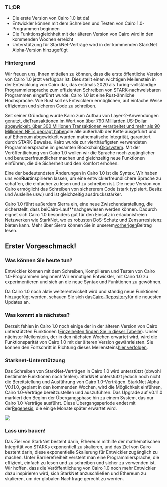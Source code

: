 ### TL;DR

* Die erste Version von Cairo 1.0 ist da!
* Entwickler können mit dem Schreiben und Testen von Cairo 1.0-Programmen beginnen
* Die Funktionsgleichheit mit der älteren Version von Cairo wird in den kommenden Wochen erreicht
* Unterstützung für StarkNet-Verträge wird in der kommenden StarkNet Alpha-Version hinzugefügt

### Hintergrund

Wir freuen uns, Ihnen mitteilen zu können, dass die erste öffentliche Version von Cairo 1.0 jetzt verfügbar ist. Dies stellt einen wichtigen Meilenstein in der Entwicklung von Cairo dar, das erstmals 2020 als Turing-vollständige Programmiersprache zum effizienten Schreiben von STARK-nachweisbaren Programmen eingeführt wurde. Cairo 1.0 ist eine Rust-ähnliche Hochsprache. Wie Rust soll es Entwicklern ermöglichen, auf einfache Weise effizienten und sicheren Code zu schreiben.

Seit seiner Gründung wurde Kairo zum Aufbau von Layer-2-Anwendungen genutzt, die[Transaktionen im Wert von über 790 Milliarden US-Dollar abgewickelt, über 300 Millionen Transaktionen verarbeitet und mehr als 90 Millionen NFTs geprägt haben](https://dashboard.starkware.co/starkex)die alle außerhalb der Kette ausgeführt und auf Ethereum abgewickelt wurden mathematische Integrität, garantiert durch STARK-Beweise. Kairo wurde zur vierthäufigsten verwendeten Programmiersprache im gesamten Blockchain[Ökosystem](https://defillama.com/languages). Mit der Veröffentlichung von Cairo 1.0 wollen wir die Sprache noch zugänglicher und benutzerfreundlicher machen und gleichzeitig neue Funktionen einführen, die die Sicherheit und den Komfort erhöhen.

Eine der bedeutendsten Änderungen in Cairo 1.0 ist die Syntax. Wir haben uns von**Rust**inspirieren lassen, um eine entwicklerfreundlichere Sprache zu schaffen, die einfacher zu lesen und zu schreiben ist. Die neue Version von Cairo ermöglicht das Schreiben von sichererem Code (stark typisiert, Besitz und Ausleihe usw.) und ist gleichzeitig ausdrucksstärker.

Cairo 1.0 führt außerdem Sierra ein, eine neue Zwischendarstellung, die sicherstellt, dass bei</strong>Cairo-Lauf**nachgewiesen werden können. Dadurch eignet sich Cairo 1.0 besonders gut für den Einsatz in erlaubnisfreien Netzwerken wie StarkNet, wo es robusten DoS-Schutz und Zensurresistenz bieten kann. Mehr über Sierra können Sie in unserem[vorherigen](https://medium.com/starkware/cairo-1-0-aa96eefb19a0)Beitrag lesen.</p>

## Erster Vorgeschmack!

### Was können Sie heute tun?

Entwickler können mit dem Schreiben, Kompilieren und Testen von Cairo 1.0-Programmen beginnen! Wir ermutigen Entwickler, mit Cairo 1.0 zu experimentieren und sich an die neue Syntax und Funktionen zu gewöhnen.

Da Cairo 1.0 noch aktiv weiterentwickelt wird und ständig neue Funktionen hinzugefügt werden, schauen Sie sich das[Cairo-Repository](https://github.com/starkware-libs/cairo/)für die neuesten Updates an.

### Was kommt als nächstes?

Derzeit fehlen in Cairo 1.0 noch einige der in der älteren Version von Cairo unterstützten Funktionen ([Einzelheiten finden Sie in dieser Tabelle](https://github.com/starkware-libs/cairo/blob/main/docs/FEATURE_PARITY.md)). Unser nächster Meilenstein, der in den nächsten Wochen erwartet wird, wird die Funktionsparität von Cairo 1.0 mit der älteren Version gewährleisten. Sie können den Fortschritt in Richtung dieses Meilensteins[hier verfolgen](https://github.com/starkware-libs/cairo/blob/main/docs/FEATURE_PARITY.md).

### Starknet-Unterstützung

Das Schreiben von StarkNet-Verträgen in Cairo 1.0 wird unterstützt (obwohl bestimmte Funktionen noch fehlen). StarkNet unterstützt jedoch noch nicht die Bereitstellung und Ausführung von Cairo 1.0-Verträgen. StarkNet Alpha V0.11.0, geplant in den kommenden Wochen, wird die Möglichkeit einführen, Cairo 1.0-Verträge bereitzustellen und auszuführen. Das Upgrade auf v0.11.0 markiert den Beginn der Übergangsphase hin zu einem System, das nur Cairo 1.0-Verträge ausführt. Diese Übergangsperiode endet mit der[Regenesis](https://medium.com/starkware/starknet-regenesis-the-plan-bd0219843ef4), die einige Monate später erwartet wird.

![](/assets/0_odxbxeacqdwizlfw.jpg)

### Lass uns bauen!

Das Ziel von StarkNet besteht darin, Ethereum mithilfe der mathematischen Integrität von STARKs exponentiell zu skalieren, und das Ziel von Cairo besteht darin, diese exponentielle Skalierung für Entwickler zugänglich zu machen. Unter Barrierefreiheit versteht man eine Programmiersprache, die effizient, einfach zu lesen und zu schreiben und sicher zu verwenden ist. Wir hoffen, dass die Veröffentlichung von Cairo 1.0 noch mehr Entwickler dazu inspirieren wird, sich StarkNet anzuschließen und Ethereum zu skalieren, um der globalen Nachfrage gerecht zu werden.